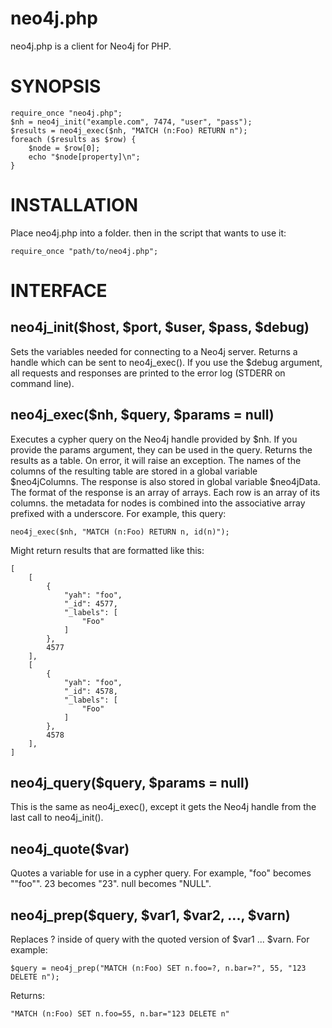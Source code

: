 neo4j.php
=========

neo4j.php is a client for Neo4j for PHP.

SYNOPSIS
========

    require_once "neo4j.php";
    $nh = neo4j_init("example.com", 7474, "user", "pass");
    $results = neo4j_exec($nh, "MATCH (n:Foo) RETURN n");
    foreach ($results as $row) {
        $node = $row[0];
        echo "$node[property]\n";
    }

INSTALLATION
============

Place neo4j.php into a folder. then in the script that wants to use it:

    require_once "path/to/neo4j.php";

INTERFACE
=========

neo4j_init($host, $port, $user, $pass, $debug)
----------------------------------------------

Sets the variables needed for connecting to a Neo4j server. Returns a handle which can be sent to neo4j_exec(). If you use the $debug argument, all requests and responses are printed to the error log (STDERR on command line).

neo4j_exec($nh, $query, $params = null)
---------------------------------------

Executes a cypher query on the Neo4j handle provided by $nh. If you provide the params argument, they can be used in the query. Returns the results as a table. On error, it will raise an exception. The names of the columns of the resulting table are stored in a global variable $neo4jColumns. The response is also stored in global variable $neo4jData. The format of the response is an array of arrays. Each row is an array of its columns. the metadata for nodes is combined into the associative array prefixed with a underscore. For example, this query:

    neo4j_exec($nh, "MATCH (n:Foo) RETURN n, id(n)");

Might return results that are formatted like this:

    [
        [
            {
                "yah": "foo",
                "_id": 4577,
                "_labels": [
                    "Foo"
                ]
            },
            4577
        ],
        [
            {
                "yah": "foo",
                "_id": 4578,
                "_labels": [
                    "Foo"
                ]
            },
            4578
        ],
    ]

neo4j_query($query, $params = null)
-----------------------------------

This is the same as neo4j_exec(), except it gets the Neo4j handle from the last call to neo4j_init().

neo4j_quote($var)
-----------------

Quotes a variable for use in a cypher query. For example, "foo" becomes "\"foo\"". 23 becomes "23". null becomes "NULL".

neo4j_prep($query, $var1, $var2, ..., $varn)
--------------------------------------------

Replaces ? inside of query with the quoted version of $var1 ... $varn. For example:

    $query = neo4j_prep("MATCH (n:Foo) SET n.foo=?, n.bar=?", 55, "123 DELETE n");

Returns:

    "MATCH (n:Foo) SET n.foo=55, n.bar="123 DELETE n"


